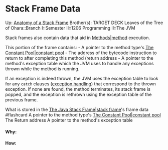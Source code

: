 # Stack Frame Data

Up: [Anatomy of a Stack Frame](anatomy_of_a_stack_frame)
Brother(s):
TARGET DECK
Leaves of the Tree of Ohara::Branch I::Semester II::1206 Programming II::The JVM

Stack frames also contain data that aid in [Methods|method](methods|method) execution.

This portion of the frame contains:
	 - A pointer to the method type's [The Constant Pool|constant pool](the_constant_pool|constant_pool)
	 - The address of the bytecode instruction to return to after completing this method (return address
	 - A pointer to the method's exception table which the JVM uses to handle any exceptions thrown while the method is running.

If an exception is indeed thrown, the JVM uses the exception table to look for any `catch` clauses ([exception handling](exception_handling)) that correspond to the thrown exception. If none are found, the method terminates, its stack frame is popped, and the exception is rethrown using the exception table of the previous frame.

What is stored in the [The Java Stack Frame|stack frame](the_java_stack_frame|stack_frame)'s frame data #flashcard 
A pointer to the method type's [The Constant Pool|constant pool](the_constant_pool|constant_pool)
The Return address
A pointer to the method's exception table
<!--ID: 1707423404892-->



































#### Why:
#### How:









